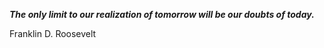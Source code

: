 _**The only limit to our realization of tomorrow will be our doubts of today.**_

Franklin D. Roosevelt